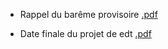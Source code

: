 - Rappel du barême provisoire [.pdf](https://github.com/rpriam/cours4a/blob/main/projedt/projets_edt_bareme_provisoire.pdf.zip)

- Date finale du projet de edt [.pdf](https://github.com/rpriam/cours4a/blob/main/projedt/projets_edt_date_finale.pdf.zip)
